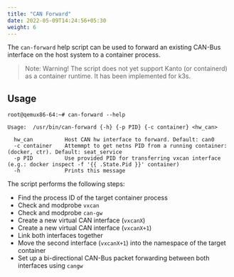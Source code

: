 ```yaml
---
title: "CAN Forward"
date: 2022-05-09T14:24:56+05:30
weight: 6
---
```


The `can-forward` help script can be used to forward an existing CAN-Bus interface on the host system to a container process.

> Note: Warning! The script does not yet support Kanto (or containerd) as a container runtime. It has been implemented for k3s.

## Usage

```shell
root@qemux86-64:~# can-forward --help

Usage:  /usr/bin/can-forward {-h} {-p PID} {-c container} <hw_can>

  hw_can          Host CAN hw interface to forward. Default: can0
  -c container    Attemmpt to get netns PID from a running container: (docker, ctr). Default: seat_service
  -p PID          Use provided PID for transferring vxcan interface (e.g.: docker inspect -f '{{ .State.Pid }}' container)
  -h              Prints this message
```

The script performs the following steps:

- Find the process ID of the target container process
- Check and modprobe `vxcan`
- Check and modprobe `can-gw`
- Create a new virtual CAN interface (`vxcanX`)
- Create a new virtual CAN interface (`vxcanX+1`)
- Link both interfaces together
- Move the second interface (`vxcanX+1`) into the namespace of the target container
- Set up a bi-directional CAN-Bus packet forwarding between both interfaces using `cangw`

